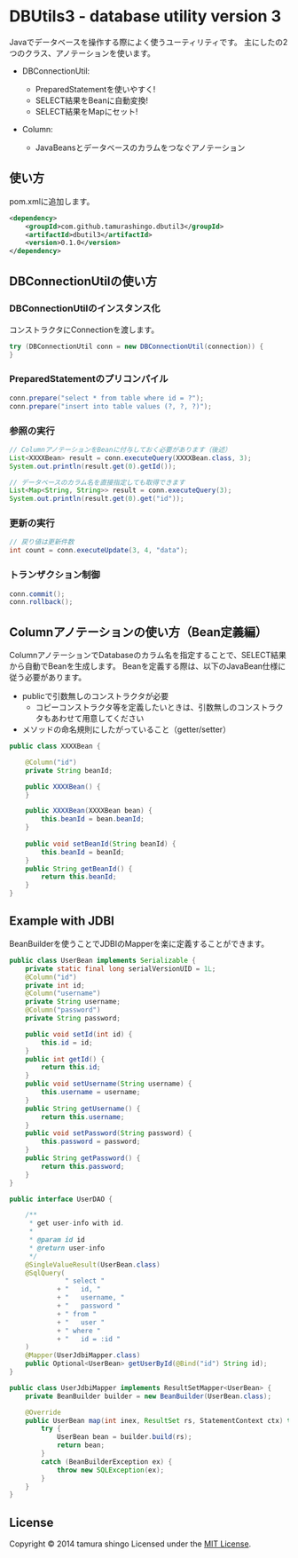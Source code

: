DBUtils3  - database utility version 3
======================================

Javaでデータベースを操作する際によく使うユーティリティです。
主にしたの2つのクラス、アノテーションを使います。

- DBConnectionUtil:
  - PreparedStatementを使いやすく!
  - SELECT結果をBeanに自動変換!
  - SELECT結果をMapにセット!

- Column:
  - JavaBeansとデータベースのカラムをつなぐアノテーション


使い方
------
pom.xmlに追加します。

```xml
<dependency>
    <groupId>com.github.tamurashingo.dbutil3</groupId>
    <artifactId>dbutil3</artifactId>
    <version>0.1.0</version>
</dependency>
```


DBConnectionUtilの使い方
----------------------
### DBConnectionUtilのインスタンス化 ###
コンストラクタにConnectionを渡します。
 
```java
try (DBConnectionUtil conn = new DBConnectionUtil(connection)) {
}
```
 
### PreparedStatementのプリコンパイル ###
 
```java
conn.prepare("select * from table where id = ?");
conn.prepare("insert into table values (?, ?, ?)");
```

### 参照の実行 ###

```java
// ColumnアノテーションをBeanに付与しておく必要があります（後述） 
List<XXXXBean> result = conn.executeQuery(XXXXBean.class, 3);
System.out.println(result.get(0).getId());

// データベースのカラム名を直接指定しても取得できます
List<Map<String, String>> result = conn.executeQuery(3);
System.out.println(result.get(0).get("id"));
```


### 更新の実行 ###

```java
// 戻り値は更新件数
int count = conn.executeUpdate(3, 4, "data");
```


### トランザクション制御 ###

```java
conn.commit();
conn.rollback();
```


Columnアノテーションの使い方（Bean定義編）
--------------------------------
ColumnアノテーションでDatabaseのカラム名を指定することで、SELECT結果から自動でBeanを生成します。
Beanを定義する際は、以下のJavaBean仕様に従う必要があります。

- publicで引数無しのコンストラクタが必要
  - コピーコンストラクタ等を定義したいときは、引数無しのコンストラクタもあわせて用意してください
- メソッドの命名規則にしたがっていること（getter/setter）

```java
public class XXXXBean {

    @Column("id")
    private String beanId;

    public XXXXBean() {
    }

    public XXXXBean(XXXXBean bean) {
        this.beanId = bean.beanId;
    }
    
    public void setBeanId(String beanId) {
        this.beanId = beanId;
    }
    public String getBeanId() {
        return this.beanId;
    }
}
```


Example with JDBI
-----------------
BeanBuilderを使うことでJDBIのMapperを楽に定義することができます。

```java
public class UserBean implements Serializable {
    private static final long serialVersionUID = 1L;
    @Column("id")
    private int id;
    @Column("username")
    private String username;
    @Column("password")
    private String password;

    public void setId(int id) {
        this.id = id;
    }
    public int getId() {
        return this.id;
    }
    public void setUsername(String username) {
        this.username = username;
    }
    public String getUsername() {
        return this.username;
    }
    public void setPassword(String password) {
        this.password = password;
    }
    public String getPassword() {
        return this.password;
    }
}

public interface UserDAO {

    /**
     * get user-info with id.
     *
     * @param id id
     * @return user-info
     */
    @SingleValueResult(UserBean.class)
    @SqlQuery(
              " select "
            + "   id, "
            + "   username, "
            + "   password "
            + " from "
            + "   user "
            + " where "
            + "   id = :id "
    )
    @Mapper(UserJdbiMapper.class)
    public Optional<UserBean> getUserById(@Bind("id") String id);
}

public class UserJdbiMapper implements ResultSetMapper<UserBean> {
    private BeanBuilder builder = new BeanBuilder(UserBean.class);

    @Override
    public UserBean map(int inex, ResultSet rs, StatementContext ctx) throws SQLExcetion {
        try {
            UserBean bean = builder.build(rs);
            return bean;
        }
        catch (BeanBuilderException ex) {
            throw new SQLException(ex);
        }
    }
}

```


License
-------
Copyright &copy; 2014 tamura shingo
Licensed under the [MIT License][MIT].

[MIT]: http://www.opensource.org/licenses/mit-license.php
    
